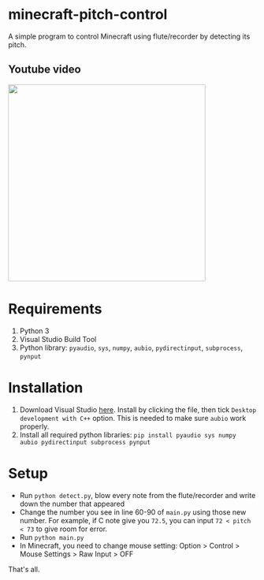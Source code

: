# minecraft-pitch-control
A simple program to control Minecraft using flute/recorder by detecting its pitch.

## Youtube video
<a href="https://www.youtube.com/watch?v=fcOwzUq6cvs"><img src="https://i.ytimg.com/vi/fcOwzUq6cvs/maxresdefault.jpg" width="400"/></a>

# Requirements
1. Python 3
2. Visual Studio Build Tool 
2. Python library: `pyaudio`, `sys`, `numpy`, `aubio`, `pydirectinput`, `subprocess`, `pynput`

# Installation
1. Download Visual Studio [here](https://visualstudio.microsoft.com/downloads/). Install by clicking the file, then tick ``Desktop development with C++`` option. This is needed to make sure ``aubio`` work properly.
2. Install all required python libraries:
``
pip install pyaudio sys numpy aubio pydirectinput subprocess pynput
``

# Setup
- Run ``python detect.py``, blow every note from the flute/recorder and write down the number that appeared
- Change the number you see in line 60-90 of ``main.py`` using those new number. For example, if C note give you ``72.5``, you can input ``72 < pitch < 73`` to give room for error.
- Run ``python main.py``
- In Minecraft, you need to change mouse setting: Option > Control > Mouse Settings > Raw Input > OFF

That's all. 


